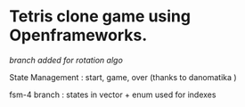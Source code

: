 # Tetris clone game using Openframeworks.

*branch added for rotation algo* 

State Management : start, game, over (thanks to danomatika )

fsm-4 branch : states in vector + enum used for indexes
